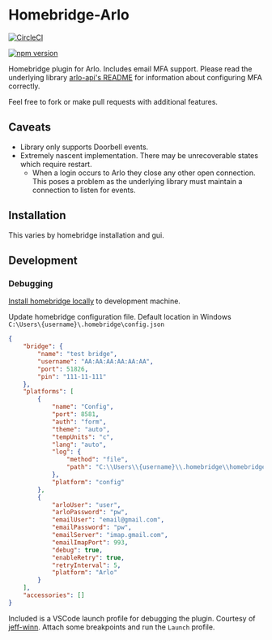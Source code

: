 # Homebridge-Arlo

[![CircleCI](https://dl.circleci.com/status-badge/img/gh/wo-d/homebridge-arlo/tree/main.svg?style=svg)](https://dl.circleci.com/status-badge/redirect/gh/wo-d/homebridge-arlo/tree/main)

<a href="https://www.npmjs.com/package/homebridge-arlo-v2"><img title="npm version" src="https://badgen.net/npm/v/homebridge-arlo-v2" ></a>

Homebridge plugin for Arlo.
Includes email MFA support. Please read the underlying library [arlo-api's README](https://github.com/wo-d/arlo-api/blob/main/README.md#authentication) for information about configuring MFA correctly. 

Feel free to fork or make pull requests with additional features.

## Caveats

* Library only supports Doorbell events.
* Extremely nascent implementation. There may be unrecoverable states which require restart.
  * When a login occurs to Arlo they close any other open connection. This poses a problem as the underlying library must maintain a connection to listen for events.

## Installation

This varies by homebridge installation and gui.

## Development

### Debugging
[Install homebridge locally](https://github.com/homebridge/homebridge/wiki/Install-Homebridge-on-Windows-10) to development machine.

Update homebridge configuration file. Default location in Windows `C:\Users\{username}\.homebridge\config.json`

```json
{
    "bridge": {
        "name": "test bridge",
        "username": "AA:AA:AA:AA:AA:AA",
        "port": 51826,
        "pin": "111-11-111"
    },
    "platforms": [
        {
            "name": "Config",
            "port": 8581,
            "auth": "form",
            "theme": "auto",
            "tempUnits": "c",
            "lang": "auto",
            "log": {
                "method": "file",
                "path": "C:\\Users\\{username}\\.homebridge\\homebridge.log"
            },
            "platform": "config"
        },
        {
            "arloUser": "user",
            "arloPassword": "pw",
            "emailUser": "email@gmail.com",
            "emailPassword": "pw",
            "emailServer": "imap.gmail.com",
            "emailImapPort": 993,
            "debug": true,
            "enableRetry": true,
            "retryInterval": 5,
            "platform": "Arlo"
        }
    ],
    "accessories": []
}
```

Included is a VSCode launch profile for debugging the plugin. Courtesy of [jeff-winn](https://github.com/jeff-winn/homebridge-veml7700-sensor). Attach some breakpoints and run the `Launch` profile.